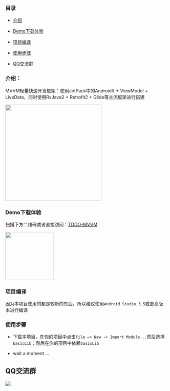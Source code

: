 ### 目录

- [介绍](#介绍)

- [Demo下载体验](#Demo下载体验)

- [项目编译](#项目编译)

- [使用步骤](#使用步骤)

- [QQ交流群](#QQ交流群)

### 介绍：

MVVM轻量快速开发框架：使用JetPack中的AndroidX + ViewModel + LiveData，同时使用RxJava2 + Retrofit2 + Glide等主流框架进行搭建

<img src="https://img-blog.csdnimg.cn/2019040114344440.gif" width="300">

### Demo下载体验

扫描下方二维码或者直接访问：[TODO-MVVM](https://www.pgyer.com/mvvm)

<img src="https://github.com/azhon/TODO-MVVM/blob/master/img/img_code.png" width="150" height="150">

### 项目编译

 因为本项目使用的都是较新的东西，所以建议使用`Android Studio 3.5`或更高版本进行编译

### 使用步骤

- 下载本项目，在你的项目中点击`File —> New -> Import Module...`然后选择`basicLib`；然后在你的项目中依赖`basicLib`

- wait a moment ...

## QQ交流群

<img src="https://github.com/azhon/TODO-MVVM/blob/master/img/qq_group.png"/>